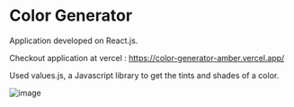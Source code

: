 # Color Generator

Application developed on React.js.

Checkout application at vercel : https://color-generator-amber.vercel.app/

Used values.js, a Javascript library to get the tints and shades of a color.

![image](https://user-images.githubusercontent.com/107784718/183872604-e8ae0c6b-c575-41dc-b129-ca37bb77d917.png)
